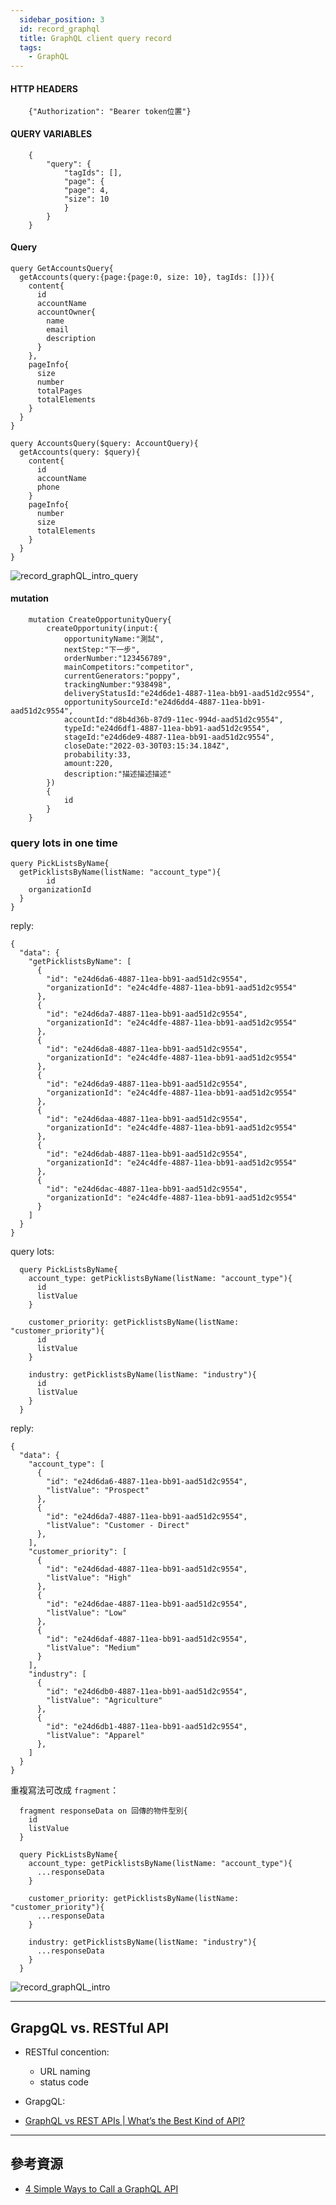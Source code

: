 ```yaml
---
  sidebar_position: 3
  id: record_graphql
  title: GraphQL client query record
  tags:
    - GraphQL
---
```


#### HTTP HEADERS

```
    {"Authorization": "Bearer token位置"}
```

#### QUERY VARIABLES
```
    {
        "query": {
            "tagIds": [],
            "page": {
            "page": 4,
            "size": 10
            }
        }
    }
```

#### Query

```
query GetAccountsQuery{
  getAccounts(query:{page:{page:0, size: 10}, tagIds: []}){
    content{
      id
      accountName
      accountOwner{
        name
        email
        description
      }
    },
    pageInfo{
      size
      number
      totalPages
      totalElements
    }
  }
}

```

```
query AccountsQuery($query: AccountQuery){
  getAccounts(query: $query){
    content{
      id
      accountName
      phone
    }
    pageInfo{
      number
      size
      totalElements
    }
  }
}

```

![record_graphQL_intro_query](../../static/img/docs/record/record_graphQL_intro_query.png)


#### mutation

```
    mutation CreateOpportunityQuery{
        createOpportunity(input:{
            opportunityName:"測試",  
            nextStep:"下一步",
            orderNumber:"123456789", 
            mainCompetitors:"competitor",
            currentGenerators:"poppy",  
            trackingNumber:"938498",
            deliveryStatusId:"e24d6de1-4887-11ea-bb91-aad51d2c9554",  
            opportunitySourceId:"e24d6dd4-4887-11ea-bb91-aad51d2c9554",
            accountId:"d8b4d36b-87d9-11ec-994d-aad51d2c9554",  
            typeId:"e24d6df1-4887-11ea-bb91-aad51d2c9554",  
            stageId:"e24d6de9-4887-11ea-bb91-aad51d2c9554",  
            closeDate:"2022-03-30T03:15:34.184Z",
            probability:33,
            amount:220,
            description:"描述描述描述" 
        }) 
        {
            id
        }
    } 
```


### query lots in one time

```
query PickListsByName{
  getPicklistsByName(listName: "account_type"){
		id
    organizationId
  }
}
```

reply:
```
{
  "data": {
    "getPicklistsByName": [
      {
        "id": "e24d6da6-4887-11ea-bb91-aad51d2c9554",
        "organizationId": "e24c4dfe-4887-11ea-bb91-aad51d2c9554"
      },
      {
        "id": "e24d6da7-4887-11ea-bb91-aad51d2c9554",
        "organizationId": "e24c4dfe-4887-11ea-bb91-aad51d2c9554"
      },
      {
        "id": "e24d6da8-4887-11ea-bb91-aad51d2c9554",
        "organizationId": "e24c4dfe-4887-11ea-bb91-aad51d2c9554"
      },
      {
        "id": "e24d6da9-4887-11ea-bb91-aad51d2c9554",
        "organizationId": "e24c4dfe-4887-11ea-bb91-aad51d2c9554"
      },
      {
        "id": "e24d6daa-4887-11ea-bb91-aad51d2c9554",
        "organizationId": "e24c4dfe-4887-11ea-bb91-aad51d2c9554"
      },
      {
        "id": "e24d6dab-4887-11ea-bb91-aad51d2c9554",
        "organizationId": "e24c4dfe-4887-11ea-bb91-aad51d2c9554"
      },
      {
        "id": "e24d6dac-4887-11ea-bb91-aad51d2c9554",
        "organizationId": "e24c4dfe-4887-11ea-bb91-aad51d2c9554"
      }
    ]
  }
}

```

query lots:

```
  query PickListsByName{
    account_type: getPicklistsByName(listName: "account_type"){
      id
      listValue
    }
    
    customer_priority: getPicklistsByName(listName: "customer_priority"){
      id
      listValue
    }
    
    industry: getPicklistsByName(listName: "industry"){
      id
      listValue
    }
  }
```

reply:
```
{
  "data": {
    "account_type": [
      {
        "id": "e24d6da6-4887-11ea-bb91-aad51d2c9554",
        "listValue": "Prospect"
      },
      {
        "id": "e24d6da7-4887-11ea-bb91-aad51d2c9554",
        "listValue": "Customer - Direct"
      },
    ],
    "customer_priority": [
      {
        "id": "e24d6dad-4887-11ea-bb91-aad51d2c9554",
        "listValue": "High"
      },
      {
        "id": "e24d6dae-4887-11ea-bb91-aad51d2c9554",
        "listValue": "Low"
      },
      {
        "id": "e24d6daf-4887-11ea-bb91-aad51d2c9554",
        "listValue": "Medium"
      }
    ],
    "industry": [
      {
        "id": "e24d6db0-4887-11ea-bb91-aad51d2c9554",
        "listValue": "Agriculture"
      },
      {
        "id": "e24d6db1-4887-11ea-bb91-aad51d2c9554",
        "listValue": "Apparel"
      },
    ]
  }
}
```

重複寫法可改成 `fragment`：

```
  fragment responseData on 回傳的物件型別{
    id
    listValue
  }

  query PickListsByName{
    account_type: getPicklistsByName(listName: "account_type"){
      ...responseData
    }
    
    customer_priority: getPicklistsByName(listName: "customer_priority"){
      ...responseData
    }
    
    industry: getPicklistsByName(listName: "industry"){
      ...responseData
    }
  }
```



![record_graphQL_intro](../../static/img/docs/record/record_graphQL_intro.png)

---

## GrapgQL vs. RESTful API
- RESTful concention:
  - URL naming
  - status code

- GrapgQL: 

- [GraphQL vs REST APIs | What’s the Best Kind of API?](https://codedamn.com/news/backend/graphql-vs-rest-apis-whats-the-best-kind-of-api)

---
## 參考資源
- [4 Simple Ways to Call a GraphQL API](https://www.apollographql.com/blog/graphql/examples/4-simple-ways-to-call-a-graphql-api/)


